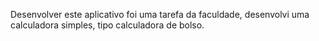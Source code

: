 
Desenvolver este aplicativo foi uma tarefa da faculdade, desenvolvi uma calculadora simples, tipo calculadora de bolso.
